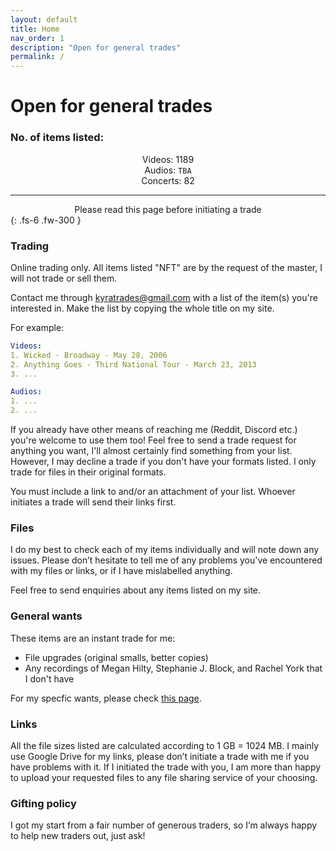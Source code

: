 ```yaml
---
layout: default
title: Home
nav_order: 1
description: "Open for general trades"
permalink: /
---
```


# Open for general trades

### No. of items listed:

<center>Videos: 1189</center>

<center>Audios: <code>TBA</code></center>

<center>Concerts: 82</center>

---

<center>Please read this page before initiating a trade</center>
{: .fs-6 .fw-300 }

### Trading
Online trading only. All items listed "NFT" are by the request of the master, I will not trade or sell them.

Contact me through <a href="mailto:kyratrades@gmail.com?subject=Trade%20request">kyratrades@gmail.com</a> with a list of the item(s) you're interested in. Make the list by copying the whole title on my site.

For example:
```yaml
Videos:
1. Wicked - Broadway - May 28, 2006
2. Anything Goes - Third National Tour - March 23, 2013
3. ...

Audios:
1. ...
2. ...
```

If you already have other means of reaching me (Reddit, Discord etc.) you're welcome to use them too! Feel free to send a trade request for anything you want, I'll almost certainly find something from your list. However, I may decline a trade if you don't have your formats listed. I only trade for files in their original formats.

You must include a link to and/or an attachment of your list. Whoever initiates a trade will send their links first.

### Files
I do my best to check each of my items individually and will note down any issues. Please don’t hesitate to tell me of any problems you've encountered with my files or links, or if I have mislabelled anything.

Feel free to send enquiries about any items listed on my site.

### General wants
These items are an instant trade for me:
- File upgrades (original smalls, better copies)
- Any recordings of Megan Hilty, Stephanie J. Block, and Rachel York that I don't have

For my specfic wants, please check <a href="https://kyratrades.github.io/wants">this page</a>.

### Links
All the file sizes listed are calculated according to 1 GB = 1024 MB. I mainly use Google Drive for my links, please don’t initiate a trade with me if you have problems with it. If I initiated the trade with you, I am more than happy to upload your requested files to any file sharing service of your choosing.
 
### Gifting policy
I got my start from a fair number of generous traders, so I’m always happy to help new traders out, just ask!
